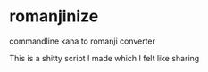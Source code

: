 # romanjinize
commandline kana to romanji converter

This is a shitty script I made which I felt like sharing
